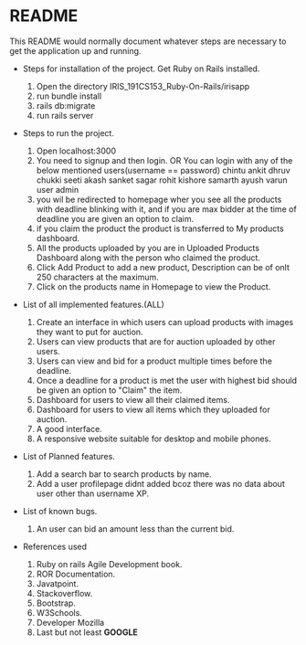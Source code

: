 # README

This README would normally document whatever steps are necessary to get the
application up and running.


* Steps for installation of the project.
  Get Ruby on Rails installed.
  1. Open the directory IRIS_191CS153_Ruby-On-Rails/irisapp
  2. run bundle install
  3. rails db:migrate
  4. run rails server


* Steps to run the project.
  1. Open localhost:3000
  2. You need to signup and then login.
   OR
   You can login with any of the below mentioned users(username == password)
   chintu ankit dhruv chukki seeti akash sanket sagar rohit kishore samarth ayush varun user admin
  3. you wil be redirected to homepage wher you see all the products with deadline blinking with it, and if you are max bidder at the time of deadline you are given an option to claim.
  4. if you claim the product the product is transferred to My products dashboard.
  5. All the products uploaded by you are in Uploaded Products Dashboard along with the person who claimed the product.
  6. Click Add Product to add a new product, Description can be of onlt 250 characters at the maximum.
  7. Click on the products name in Homepage to view the Product.


* List of all implemented features.(ALL)
  1. Create an interface in which users can upload products with images they want to put for auction.
  2. Users can view products that are for auction uploaded by other users.
  3. Users can view and bid for a product multiple times before the deadline.
  4. Once a deadline for a product is met the user with highest bid should be given an option to "Claim" the item.
  5. Dashboard for users to view all their claimed items.
  6. Dashboard for users to view all items which they uploaded for auction.
  7. A good interface.
  8. A responsive website suitable for desktop and mobile phones.

* List of Planned features.
  1. Add a search bar to search products by name.
  2. Add a user profilepage didnt added bcoz there was no data about user other than username XP.

* List of known bugs.
  1. An user can bid an amount less than the current bid.

* References used
  1. Ruby on rails Agile Development book.
  2. ROR Documentation.
  3. Javatpoint.
  4. Stackoverflow.
  5. Bootstrap.
  6. W3Schools.
  7. Developer Mozilla
  8. Last but not least <b>GOOGLE</b>
